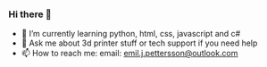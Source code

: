 ### Hi there 👋

- 🌱 I’m currently learning python, html, css, javascript and c#
- 💬 Ask me about 3d printer stuff or tech support if you need help
- 📫 How to reach me: email: emil.j.pettersson@outlook.com
